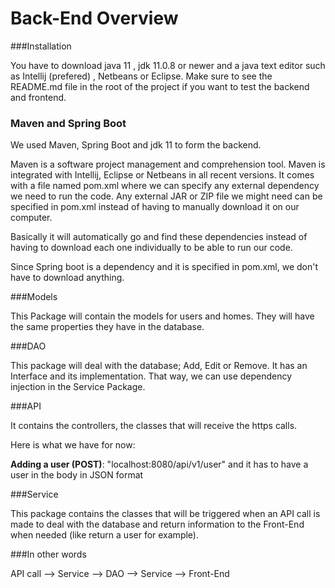 # Back-End Overview

###Installation 

You have to download java 11 , jdk 11.0.8 or newer and a java text editor such as Intellij (prefered) , Netbeans or Eclipse. 
Make sure to see the README.md file in the root of the project if you want to test the backend and frontend.

### Maven and Spring Boot

We used Maven, Spring Boot and jdk 11 to form the backend.

Maven is a software project management and comprehension tool. Maven is integrated with Intellij, Eclipse or 
Netbeans in all recent versions. It comes with a file named pom.xml where we can specify any external dependency we need 
to run the code. Any external JAR or ZIP file we might need can be specified in pom.xml instead of having to manually 
download it on our computer.
        
Basically it will automatically go and find these dependencies instead of having to download each one individually to be
able to run our code.

Since Spring boot is a dependency and it is specified in pom.xml, we don't have to download anything.

###Models

This Package will contain the models for users and homes. They will have the same properties they have in the database.

###DAO

This package will deal with the database; Add, Edit or Remove. It has an Interface and its implementation. That way, we 
can use dependency injection in the Service Package.

###API

It contains the controllers, the classes that will receive the https calls. 

Here is what we have for now:

**Adding a user (POST)**: "localhost:8080/api/v1/user" and it has to have a user in the body in JSON format

###Service

This package contains the classes that will be triggered when an API call is made to deal with the database and return 
information to the Front-End when needed (like return a user for example).

###In other words

API call --> Service --> DAO --> Service --> Front-End
